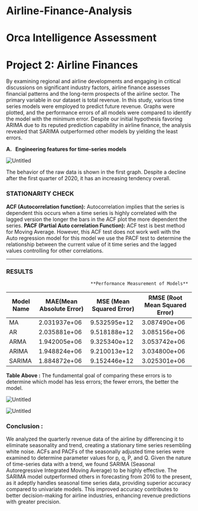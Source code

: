 # Airline-Finance-Analysis
# Orca Intelligence Assessment

# Project 2: Airline Finances

By examining regional and airline developments and engaging in critical discussions on significant industry factors, airline finance assesses financial patterns and the long-term prospects of the airline sector. The primary variable in our dataset is total revenue. In this study, various time series models were employed to predict future revenue. Graphs were plotted, and the performance errors of all models were compared to identify the model with the minimum error. Despite our initial hypothesis favoring ARIMA due to its reputed prediction capability in airline finance, the analysis revealed that SARIMA outperformed other models by yielding the least errors.

**A.   Engineering features for time-series models**

![Untitled](Orca%20Intelligence%20Assessment%20f20ad0059ea04ddc83a6eee7a6f49784/Untitled.png)

The behavior of the raw data is shown in the first graph. Despite a decline after the first quarter of 2020, it has an increasing tendency overall.

### **STATIONARITY CHECK**

**ACF (Autocorrelation function):** Autocorrelation implies that the series is dependent this occurs when a time series is highly correlated with the lagged version the longer the bars in the ACF plot the more dependent the series.
**PACF (Partial Auto correlation Function):** ACF test is best method for Moving Average. However, this ACF test does not work well with the Auto regression model for this model we use the PACF test to determine the relationship between the current value of it time series and the lagged values controlling for other correlations.
****

### **RESULTS**

                                    **Performance Measurement of Models**

| Model Name | MAE(Mean Absolute Error) | MSE (Mean Squared Error) | RMSE (Root Mean Squared Error) |
| --- | --- | --- | --- |
| MA | 2.031937e+06 | 9.532595e+12 | 3.087490e+06 |
| AR | 2.035881e+06 | 9.518188e+12 | 3.085156e+06 |
| ARMA | 1.942005e+06 | 9.325340e+12 | 3.053742e+06 |
| ARIMA | 1.948824e+06 | 9.210013e+12 | 3.034800e+06 |
| SARIMA | 1.884872e+06 | 9.152446e+12 | 3.025301e+06 |

 **Table Above :** The fundamental goal of comparing these errors is to determine which model has less errors; the fewer errors, the better the model.

![Untitled](Orca%20Intelligence%20Assessment%20f20ad0059ea04ddc83a6eee7a6f49784/Untitled%201.png)

![Untitled](Orca%20Intelligence%20Assessment%20f20ad0059ea04ddc83a6eee7a6f49784/Untitled%202.png)

### Conclusion :

We analyzed the quarterly revenue data of the airline by differencing it to eliminate seasonality and trend, creating a stationary time series resembling white noise. ACFs and PACFs of the seasonally adjusted time series were examined to determine parameter values for p, q, P, and Q. Given the nature of time-series data with a trend, we found SARIMA (Seasonal Autoregressive Integrated Moving Average) to be highly effective. The SARIMA model outperformed others in forecasting from 2016 to the present, as it adeptly handles seasonal time series data, providing superior accuracy compared to univariate models. This improved accuracy contributes to better decision-making for airline industries, enhancing revenue predictions with greater precision.
